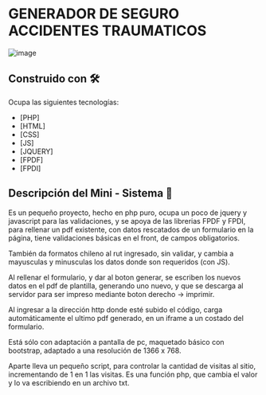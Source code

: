 # GENERADOR DE SEGURO ACCIDENTES TRAUMATICOS

![image](https://user-images.githubusercontent.com/82197737/140683085-a52b48e6-a734-4e4b-b35c-350b65ccaf4d.png)

## Construido con 🛠️

Ocupa las siguientes tecnologías:

* [PHP]
* [HTML]
* [CSS]
* [JS]
* [JQUERY]
* [FPDF]
* [FPDI]

## Descripción del Mini - Sistema 📄
Es un pequeño proyecto, hecho en php puro, ocupa un poco de jquery y javascript para las validaciones, y se apoya de las librerias FPDF y FPDI, para rellenar un pdf existente, con datos rescatados de un formulario en la página, tiene validaciones básicas en el front, de campos obligatorios.

También da formatos chileno al rut ingresado, sin validar, y cambia a mayusculas y minusculas los datos donde son requeridos (con JS).

Al rellenar el formulario, y dar al boton generar, se escriben los nuevos datos en el pdf de plantilla, generando uno nuevo, y que se descarga al servidor para ser impreso mediante boton derecho -> imprimir.

Al ingresar a la dirección http donde esté subido el código, carga automáticamente el ultimo pdf generado, en un iframe a un costado del formulario.

Está sólo con adaptación a pantalla de pc, maquetado básico con bootstrap, adaptado a una resolución de 1366 x 768.

Aparte lleva un pequeño script, para controlar la cantidad de visitas al sitio, incrementando de 1 en 1 las visitas. Es una función php, que cambia el valor y lo va escribiendo en un archivo txt.
